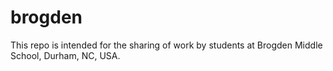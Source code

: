 # brogden
This repo is intended for the sharing of work by students at Brogden Middle School, Durham, NC, USA.
